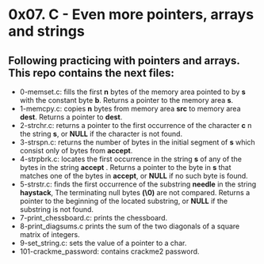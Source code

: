 # 0x07. C - Even more pointers, arrays and strings
## Following practicing with pointers and arrays. This repo contains the next files:

- 0-memset.c: fills the first **n** bytes of the memory area pointed to by **s** with the constant byte **b**. Returns a pointer to the memory area **s**.
- 1-memcpy.c: copies **n** bytes from memory area **src** to memory area **dest**. Returns a pointer to **dest**.
- 2-strchr.c: returns a pointer to the first occurrence of the character **c** n the string **s**, or **NULL** if the character is not found.
- 3-strspn.c: returns the number of bytes in the initial segment of **s** which consist only of bytes from **accept**.
- 4-strpbrk.c: locates the first occurrence in the string **s** of any of the bytes in the string **accept** . Returns a pointer to the byte in **s** that matches one of the bytes in **accept**, or **NULL** if no such byte is found.
- 5-strstr.c: finds the first occurrence of the substring **needle** in the string **haystack**, The terminating null bytes **(\0)** are not compared. Returns a pointer to the beginning of the located substring, or **NULL** if the substring is not found.
- 7-print_chessboard.c: prints the chessboard.
- 8-print_diagsums.c prints the sum of the two diagonals of a square matrix of integers.
- 9-set_string.c: sets the value of a pointer to a char.
- 101-crackme_password: contains crackme2 password.

